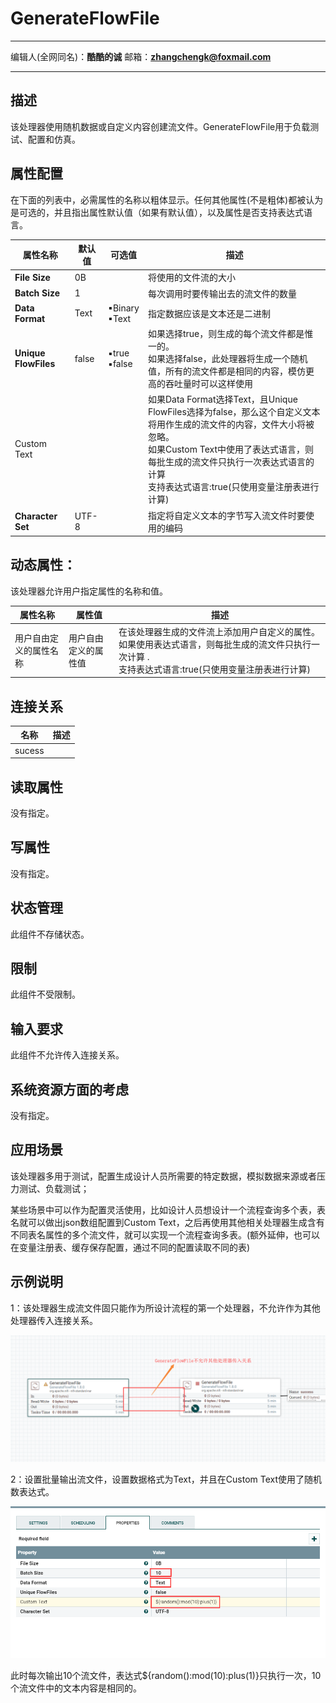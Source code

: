 # GenerateFlowFile
***
编辑人(全网同名)：__**酷酷的诚**__  邮箱：**zhangchengk@foxmail.com** 
***


## 描述

该处理器使用随机数据或自定义内容创建流文件。GenerateFlowFile用于负载测试、配置和仿真。

## 属性配置

在下面的列表中，必需属性的名称以粗体显示。任何其他属性(不是粗体)都被认为是可选的，并且指出属性默认值（如果有默认值），以及属性是否支持表达式语言。

|属性名称|默认值|可选值|描述|
|----|----|----|----|
|**File Size**|0B||将使用的文件流的大小|
|**Batch Size**|1||每次调用时要传输出去的流文件的数量|
|**Data Format**|Text|▪Binary<br/> ▪Text|指定数据应该是文本还是二进制|
|**Unique FlowFiles**|false|▪true<br/> ▪false|如果选择true，则生成的每个流文件都是惟一的。<br>如果选择false，此处理器将生成一个随机值，所有的流文件都是相同的内容，模仿更高的吞吐量时可以这样使用|
|Custom Text|||如果Data Format选择Text，且Unique FlowFiles选择为false，那么这个自定义文本将用作生成的流文件的内容，文件大小将被忽略。<br>如果Custom Text中使用了表达式语言，则每批生成的流文件只执行一次表达式语言的计算<br>支持表达式语言:true(只使用变量注册表进行计算)|
|**Character Set**|UTF-8||指定将自定义文本的字节写入流文件时要使用的编码|

## 动态属性：

该处理器允许用户指定属性的名称和值。

|属性名称|属性值|描述|
|----|----|----|
|用户自由定义的属性名称|用户自由定义的属性值|在该处理器生成的文件流上添加用户自定义的属性。如果使用表达式语言，则每批生成的流文件只执行一次计算 .<br>支持表达式语言:true(只使用变量注册表进行计算)|

## 连接关系

|名称|描述|
|----|----|
|sucess||

## 读取属性

没有指定。

## 写属性

没有指定。

## 状态管理

此组件不存储状态。

## 限制

此组件不受限制。

## 输入要求

 此组件不允许传入连接关系。

## 系统资源方面的考虑

没有指定。

## 应用场景

该处理器多用于测试，配置生成设计人员所需要的特定数据，模拟数据来源或者压力测试、负载测试；

某些场景中可以作为配置灵活使用，比如设计人员想设计一个流程查询多个表，表名就可以做出json数组配置到Custom Text，之后再使用其他相关处理器生成含有不同表名属性的多个流文件，就可以实现一个流程查询多表。(额外延伸，也可以在变量注册表、缓存保存配置，通过不同的配置读取不同的表)

## 示例说明

1：该处理器生成流文件固只能作为所设计流程的第一个处理器，不允许作为其他处理器传入连接关系。

![](./image/processors/GenerateFlowFile/dataflow.png)

2：设置批量输出流文件，设置数据格式为Text，并且在Custom Text使用了随机数表达式。

![](./image/processors/GenerateFlowFile/config.png)

此时每次输出10个流文件，表达式${random():mod(10):plus(1)}只执行一次，10个流文件中的文本内容是相同的。

